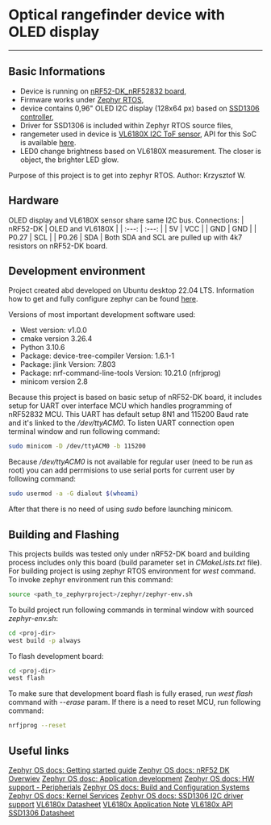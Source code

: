 # Optical rangefinder device with OLED display
___
## Basic Informations
- Device is running on [nRF52-DK_nRF52832 board](https://www.nordicsemi.com/Products/Development-hardware/nrf52-dk),
- Firmware works under [Zephyr RTOS](https://zephyrproject.org/),
- device contains 0,96" OLED I2C display (128x64 px) based on [SSD1306 controller](https://cdn-shop.adafruit.com/datasheets/SSD1306.pdf),
- Driver for SSD1306 is included within Zephyr RTOS source files,
- rangemeter used in device is [VL6180X I2C ToF sensor](https://www.st.com/resource/en/datasheet/vl6180x.pdf), API for this SoC is available [here](https://www.st.com/en/embedded-software/stsw-img003.html#get-software).
- LED0 change brightness based on VL6180X measurement. The closer is object, the brighter LED glow.

Purpose of this project is to get into zephyr RTOS.
Author: Krzysztof W.

## Hardware
OLED display and VL6180X sensor share same I2C bus. Connections:
| nRF52-DK | OLED and VL6180X |
| :---: | :---: |
| 5V | VCC |
| GND | GND |
| P0.27 | SCL |
| P0.26 | SDA |
Both SDA and SCL are pulled up with 4k7 resistors on nRF52-DK board.

## Development environment
Project created abd developed on Ubuntu desktop 22.04 LTS.
Information how to get and fully configure zephyr can be found [here](https://docs.zephyrproject.org/latest/develop/getting_started/index.html).

Versions of most important development software used:
- West version: v1.0.0
- cmake version 3.26.4
- Python 3.10.6
- Package: device-tree-compiler Version: 1.6.1-1
- Package: jlink Version: 7.803
- Package: nrf-command-line-tools Version: 10.21.0 (nfrjprog)
- minicom version 2.8

Because this project is based on basic setup of nRF52-DK board, it includes setup for UART over interface MCU which handles programming of nRF52832 MCU. This UART has default setup 8N1 and 115200 Baud rate and it's linked to the _/dev/ttyACM0_.
To listen UART connection open terminal window and run following command:
```sh
sudo minicom -D /dev/ttyACM0 -b 115200
```
Because _/dev/ttyACM0_ is not available for regular user (need to be run as root) you can add perrmisions to use serial ports for current user by following command:
```sh
sudo usermod -a -G dialout $(whoami)
```
After that there is no need of using _sudo_ before launching minicom.

## Building and Flashing
This projects builds was tested only under nRF52-DK board and building process includes only this board (build parameter set in _CMakeLists.txt_ file).
For building project is using zephyr RTOS environment for _west_ command. To invoke zephyr environment run this command:
```sh
source <path_to_zephyrproject>/zephyr/zephyr-env.sh
```
To build project run following commands in terminal window with sourced *zephyr-env.sh*:
```sh
cd <proj-dir>
west build -p always
```
To flash development board:
```sh
cd <proj-dir>
west flash
```
To make sure that development board flash is fully erased, run _west flash_ command with _--erase_ param.
If there is a need to reset MCU, run following command:
```sh
nrfjprog --reset
```

## Useful links
[Zephyr OS docs: Getting started guide](https://docs.zephyrproject.org/latest/develop/getting_started/index.html)
[Zephyr OS docs: nRF52 DK Overwiev](https://docs.zephyrproject.org/latest/boards/arm/nrf52dk_nrf52832/doc/index.html)
[Zephyr OS dosc: Application development](https://docs.zephyrproject.org/latest/develop/application/index.html)
[Zephyr OS docs: HW support - Peripherials](https://docs.zephyrproject.org/latest/hardware/peripherals/index.html)
[Zephyr OS docs: Build and Configuration Systems](https://docs.zephyrproject.org/latest/build/index.html)
[Zephyr OS docs: Kernel Services](https://docs.zephyrproject.org/latest/kernel/services/index.html)
[Zephyr OS docs: SSD1306 I2C driver support](https://docs.zephyrproject.org/latest/build/dts/api/bindings/display/solomon%2Cssd1306fb-i2c.html#dtbinding-solomon-ssd1306fb-i2c)
[VL6180x Datasheet](https://www.st.com/resource/en/datasheet/vl6180x.pdf)
[VL6180x Application Note](https://www.st.com/resource/en/application_note/an4545-vl6180x-basic-ranging-application-note-stmicroelectronics.pdf)
[VL6180x API](https://www.st.com/en/embedded-software/stsw-img003)
[SSD1306 Datasheet](https://cdn-shop.adafruit.com/datasheets/SSD1306.pdf)
